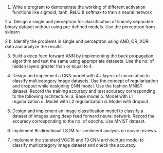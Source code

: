 
1. Write a program to demonstrate the working of different activation functions like sigmoid, tanh, ReLU & softmax to train a neural network

2 a. Design a single unit perceptron for classification of linearly separable binary dataset without using pre-defined models. Use the perceptron from sklearn

2 b. Identify the problems in single unit perceptron using AND, OR, XOR data and analyze the results.

3. Build a deep feed forward ANN by implementing the back propagation algorithm and test the same using appropriate datasets. Use the no. of hidden layers greater than or equal to 4.

4. Design and implement a CNN model with 4+ layers of convolution to classify multicategory image datasets. Use the concept of regularization and dropout while designing CNN model. Use the fashion MNIST dataset. Record the training accuracy and test accuracy corresponding to the following architecture:
a. Base model
b. Model with L1 regularization
c. Model with L2 regularization
d. Model with dropout

5. Design and implement an image classification model to classify a dataset of images using deep feed forward neural network. Record the accuracy corresponding to the no. of epochs. Use MNIST dataset.

6. Implement Bi-directional LSTM for sentiment analysis on movie reviews.

7. Implement the standard VGG16 and 19 CNN architecture model to classify multicategory image dataset and check the accuracy.


